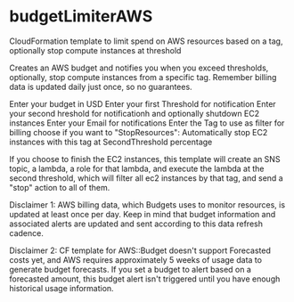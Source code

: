 # budgetLimiterAWS
CloudFormation template to limit spend on AWS resources based on a tag, optionally stop compute instances at threshold

Creates an AWS budget and notifies you when you exceed thresholds, optionally, stop compute instances from a specific tag. Remember billing data is updated daily just once, so no guarantees.

Enter your budget in USD
Enter your first Threshold for notification
Enter your second hreshold for notificationh and optionally shutdown EC2 instances
Enter your Email for notifications
Enter the Tag to use as filter for billing
choose if you want to "StopResources": Automatically stop EC2 instances with this tag at SecondThreshold percentage


If you choose to finish the EC2 instances, this template will create an SNS topic, a lambda, a role for that lambda, and execute the lambda at the second threshold, which will filter all ec2 instances by that tag, and send a "stop" action to all of them.

Disclaimer 1: AWS billing data, which Budgets uses to monitor resources, is updated at least once per day. Keep in mind that budget information and associated alerts are updated and sent according to this data refresh cadence.

Disclaimer 2: CF template for AWS::Budget doesn't support Forecasted costs yet, and AWS requires approximately 5 weeks of usage data to generate budget forecasts. If you set a budget to alert based on a forecasted amount, this budget alert isn't triggered until you have enough historical usage information.

